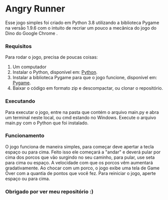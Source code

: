 # Angry Runner
Esse jogo simples foi criado em Python 3.8 utilizando a biblioteca Pygame na versão 1.9.6 com o intuito de recriar um pouco a mecânica do jogo do Dino do Google Chrome
.

### Requisitos

Para rodar o jogo, precisa de poucas coisas:
1. Um computador
2. Instalar o Python, disponível em: [Python](https://www.python.org/).
3. Instalar a biblioteca Pygame para que o jogo funcione, disponível em: [Pygame](https://www.pygame.org/news).
4. Baixar o código em formato zip e descompactar, ou clonar o repositório.

### Executando
Para executar o jogo, entre na pasta que contém o arquivo main.py e abra um terminal neste local, ou cmd estando no Windows.
Execute o arquivo main.py com o Python que foi instalado.

### Funcionamento
O jogo funciona de maneira simples, para começar deve apertar a tecla espaço ou para cima.
Feito isso ele começará a "andar" e deverá pular por cima dos porcos que vão surgindo no seu caminho, para pular, use seta para cima ou espaço.
A velocidade com que os porcos vêm aumentará gradativamente.
Ao chocar com um porco, o jogo exibe uma tela de Game Over com a quantia de pontos que você fez.
Para reiniciar o jogo, aperte espaço ou para cima.


### Obrigado por ver meu repositório :)
